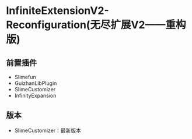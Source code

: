 # InfiniteExtensionV2-Reconfiguration(无尽扩展V2——重构版)

## 前置插件
- Slimefun
- GuizhanLibPlugin
- SlimeCustomizer
- InfinityExpansion
 ## 版本
- SlimeCustomizer：最新版本
